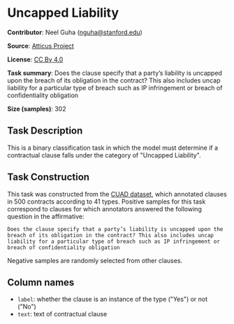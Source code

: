 # Uncapped Liability

**Contributor**: Neel Guha (nguha@stanford.edu)

**Source**: [Atticus Project](https://www.atticusprojectai.org/cuad>)

**License**: [CC By 4.0](https://creativecommons.org/licenses/by/4.0/)

**Task summary**: Does the clause specify that a party’s liability is uncapped upon the breach of its obligation in the contract? This also includes uncap liability for a particular type of breach such as IP infringement or breach of confidentiality obligation

**Size (samples)**: 302

## Task Description

This is a binary classification task in which the model must determine if a contractual clause falls under the category of "Uncapped Liability".

## Task Construction

This task was constructed from the [CUAD dataset](https://www.atticusprojectai.org/cuad), which annotated clauses in 500 contracts according to 41 types. Positive samples for this task correspond to clauses for which annotators answered the following question in the affirmative:

```text
Does the clause specify that a party’s liability is uncapped upon the breach of its obligation in the contract? This also includes uncap liability for a particular type of breach such as IP infringement or breach of confidentiality obligation
```

Negative samples are randomly selected from other clauses.

## Column names

- `label`: whether the clause is an instance of the type ("Yes") or not ("No")
- `text`: text of contractual clause